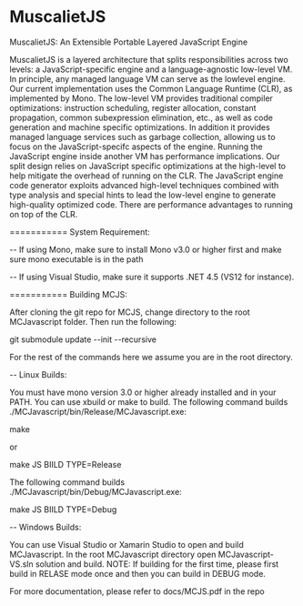 MuscalietJS
===========

MuscalietJS: An Extensible Portable Layered JavaScript Engine

MuscalietJS is a layered architecture that splits responsibilities
across two levels: a JavaScript-specific engine and a language-agnostic
low-level VM. In principle, any managed language VM can serve as the lowlevel
engine. Our current implementation uses the Common Language Runtime
(CLR), as implemented by Mono. The low-level VM provides traditional
compiler optimizations: instruction scheduling, register allocation,
constant propagation, common subexpression elimination, etc., as well as
code generation and machine specific optimizations. In addition it provides
managed language services such as garbage collection, allowing us to focus
on the JavaScript-specifc aspects of the engine. 
Running the JavaScript engine inside another VM has performance implications.
Our split design relies on JavaScript specific optimizations at
the high-level to help mitigate the overhead of running on the CLR. The
JavaScript engine code generator exploits advanced high-level techniques
combined with type analysis and special hints to lead the low-level engine to
generate high-quality optimized code. There are performance advantages to
running on top of the CLR.

===========
System Requirement:

-- If using Mono, make sure to install Mono v3.0 or higher first and make sure mono executable is in the path

-- If using Visual Studio, make sure it supports .NET 4.5 (VS12 for instance).

===========
Building MCJS:

After cloning the git repo for MCJS, change directory to the root MCJavascript
folder. Then run the following:

git submodule update --init --recursive

For the rest of the commands here we assume you are in the root directory.

-- Linux Builds:

You must have mono version 3.0 or higher already installed and in your
PATH. You can use xbuild or make to build. The following command builds
./MCJavascript/bin/Release/MCJavascript.exe:

make

or

make JS BIILD TYPE=Release

The following command builds ./MCJavascript/bin/Debug/MCJavascript.exe:

make JS BIILD TYPE=Debug

-- Windows Builds:

You can use Visual Studio or Xamarin Studio to open and build MCJavascript.
In the root MCJavascript directory open MCJavascript-VS.sln solution and build.
NOTE: If building for the first time, please first build in RELASE mode once and 
      then you can build in DEBUG mode.

For more documentation, please refer to docs/MCJS.pdf in the repo
